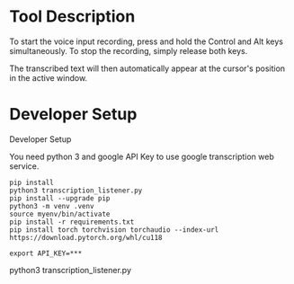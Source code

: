 # Tool Description

To start the voice input recording, press and hold the Control and Alt keys simultaneously.
To stop the recording, simply release both keys.

The transcribed text will then automatically appear at the cursor's position in the active window.



# Developer Setup
Developer Setup


You need python 3 and google API Key to use google transcription web service.


 ```
 pip install 
 python3 transcription_listener.py 
 pip install --upgrade pip
 python3 -m venv .venv
 source myenv/bin/activate
 pip install -r requirements.txt
 pip install torch torchvision torchaudio --index-url https://download.pytorch.org/whl/cu118

export API_KEY=***

```


 python3 transcription_listener.py 
